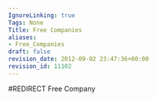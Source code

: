 ```yaml
---
IgnoreLinking: true
Tags: None
Title: Free Companies
aliases:
- Free_Companies
draft: false
revision_date: 2012-09-02 23:47:36+00:00
revision_id: 11102
---
```


#REDIRECT Free Company